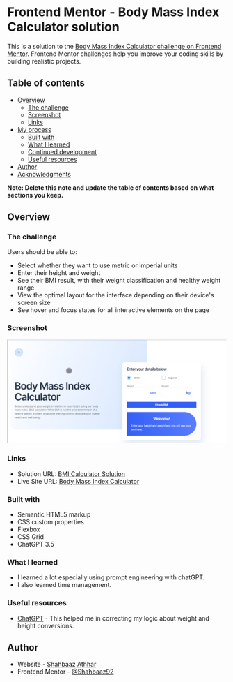 # Frontend Mentor - Body Mass Index Calculator solution

This is a solution to the [Body Mass Index Calculator challenge on Frontend Mentor](https://www.frontendmentor.io/challenges/body-mass-index-calculator-brrBkfSz1T). Frontend Mentor challenges help you improve your coding skills by building realistic projects. 

## Table of contents

- [Overview](#overview)
  - [The challenge](#the-challenge)
  - [Screenshot](#screenshot)
  - [Links](#links)
- [My process](#my-process)
  - [Built with](#built-with)
  - [What I learned](#what-i-learned)
  - [Continued development](#continued-development)
  - [Useful resources](#useful-resources)
- [Author](#author)
- [Acknowledgments](#acknowledgments)

**Note: Delete this note and update the table of contents based on what sections you keep.**

## Overview

### The challenge

Users should be able to:

- Select whether they want to use metric or imperial units
- Enter their height and weight
- See their BMI result, with their weight classification and healthy weight range
- View the optimal layout for the interface depending on their device's screen size
- See hover and focus states for all interactive elements on the page

### Screenshot

![Screen Shot 1](./BMI%20calculator%20SCRSHOT1.png)


### Links

- Solution URL: [BMI Calculator Solution](https://github.com/Shahbaaz92/Body-Mass-Index-Calculator)
- Live Site URL: [Body Mass Index Calculator](https://body-mass-index-calculator-shahbaaz.netlify.app/)


### Built with

- Semantic HTML5 markup
- CSS custom properties
- Flexbox
- CSS Grid
- ChatGPT 3.5

### What I learned
- I learned a lot especially using prompt engineering with chatGPT.
- I also learned time management.

### Useful resources

- [ChatGPT](https://chat.openai.com/) - This helped me in correcting my logic about weight and height conversions.


## Author

- Website - [Shahbaaz Athhar](https://app.netlify.com/teams/shahbaaz92/sites)
- Frontend Mentor - [@Shahbaaz92](https://www.frontendmentor.io/profile/Shahbaaz92)



